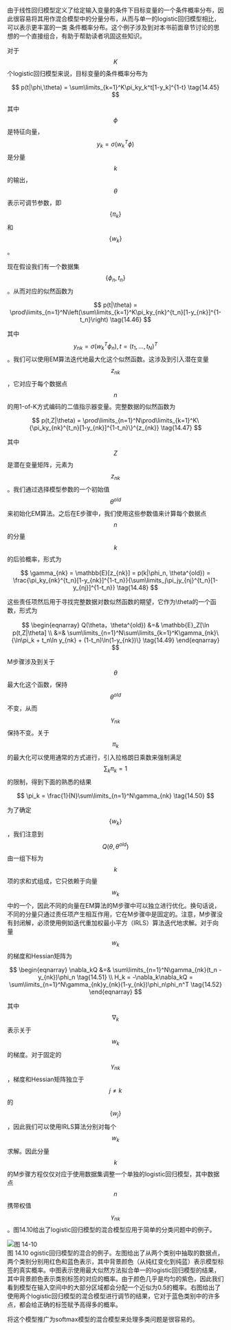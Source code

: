 由于线性回归模型定义了给定输入变量的条件下目标变量的一个条件概率分布，因此很容易将其用作混合模型中的分量分布，从而与单一的logistic回归模型相比，可以表示更丰富的一类 条件概率分布。这个例子涉及到对本书前面章节讨论的思想的一个直接组合，有助于帮助读者巩固这些知识。    

对于$$ K $$个logistic回归模型来说，目标变量的条件概率分布为    

$$
p(t|\phi,\theta) = \sum\limits_{k=1}^K\pi_ky_k^t[1-y_k]^{1-t} \tag{14.45}
$$    

其中$$ \phi $$是特征向量，$$ y_k = \sigma(w_k^T\phi) $$是分量$$ k $$的输出，$$ \theta $$表示可调节参数，即$$ \{\pi_k\} $$和$$ \{w_k\} $$。    

现在假设我们有一个数据集$$ \{\phi_n, t_n\} $$。从而对应的似然函数为    

$$
p(t|\theta) = \prod\limits_{n=1}^N\left(\sum\limits_{k=1}^K\pi_ky_{nk}^{t_n}[1-y_{nk}]^{1-t_n}\right) \tag{14.46}
$$    

其中$$ y_{nk} = \sigma(w_k^T\phi_n), t = (t_1,...,t_N)^T $$。我们可以使用EM算法迭代地最大化这个似然函数。这涉及到引入潜在变量$$ z_{nk} $$，它对应于每个数据点$$ n $$的用1-of-K方式编码的二值指示器变量。完整数据的似然函数为    

$$
p(t,Z|\theta) = \prod\limits_{n=1}^N\prod\limits_{k=1}^K\{\pi_ky_{nk}^{t_n}[1-y_{nk}]^{1-t_n}\}^{z_{nk}} \tag{14.47}
$$    

其中$$ Z $$是潜在变量矩阵，元素为$$ z_{nk} $$。我们通过选择模型参数的一个初始值$$ \theta^{old} $$来初始化EM算法。之后在E步骤中，我们使用这些参数值来计算每个数据点$$ n $$的分量$$ k $$的后验概率，形式为    

$$
\gamma_{nk} = \mathbb{E}[z_{nk}] = p(k|\phi_n, \theta^{old}) = \frac{\pi_ky_{nk}^{t_n}[1-y_{nk}]^{1-t_n}}{\sum\limits_j\pi_jy_{nj}^{t_n}[1-y_{nj}]^{1-t_n}} \tag{14.48}
$$    

这些责任项然后用于寻找完整数据对数似然函数的期望，它作为\theta的一个函数，形式为     

$$
\begin{eqnarray}
Q(\theta，\theta^{old}) &=& \mathbb{E}_Z[\ln p(t,Z|\theta] \\
&=& \sum\limits_{n=1}^N\sum\limits_{k=1}^K\gamma_{nk}\{\ln\pi_k + t_n\ln y_{nk} + (1-t_n)\ln(1-y_{nk})\} \tag{14.49}
\end{eqnarray}
$$    

M步骤涉及到关于$$ \theta $$最大化这个函数，保持$$ \theta^{old} $$不变，从而$$ \gamma_{nk} $$保持不变。关于$$ \pi_k $$的最大化可以使用通常的方式进行，引入拉格朗日乘数来强制满足$$ \sum_k\pi_k = 1 $$的限制，得到下面的熟悉的结果    

$$
\pi_k = \frac{1}{N}\sum\limits_{n=1}^N\gamma_{nk} \tag{14.50}
$$    

为了确定$$ \{w_k\} $$，我们注意到$$ Q(\theta,\theta^{old}) $$由一组下标为$$ k $$项的求和式组成，它只依赖于向量$$ w_k $$中的一个，因此不同的向量在EM算法的M步骤中可以独立进行优化。换句话说，不同的分量只通过责任项产生相互作用，它在M步骤中是固定的。注意，M步骤没有封闭解，必须使用例如迭代重加权最小平方（IRLS）算法迭代地求解。对于向量$$ w_k $$的梯度和Hessian矩阵为    

$$
\begin{eqnarray}
\nabla_kQ &=& \sum\limits_{n=1}^N\gamma_{nk}(t_n - y_{nk})\phi_n \tag{14.51} \\
H_k = -\nabla_k\nabla_kQ = \sum\limits_{n=1}^N\gamma_{nk}y_{nk}(1-y_{nk})\phi_n\phi_n^T \tag{14.52}
\end{eqnarray}
$$    

其中$$ \nabla_k $$表示关于$$ w_k $$的梯度。对于固定的$$ \gamma_{nk} $$，梯度和Hessian矩阵独立于$$ j \neq k $$的$$ \{w_j\} $$，因此我们可以使用IRLS算法分别对每个$$ w_k $$求解。因此分量$$ k $$的M步骤方程仅仅对应于使用数据集调整一个单独的logistic回归模型，其中数据点$$ n $$携带权值$$ \gamma_{nk} $$。图14.10给出了logistic回归模型的混合模型应用于简单的分类问题中的例子。    

![图 14-10](images/13_10.png)      
图 14.10 ogistic回归模型的混合的例子。左图给出了从两个类别中抽取的数据点，两个类别分别用红色和蓝色表示，其中背景颜色（从纯红变化到纯蓝）表示模型标签的真实概率。中图表示使用最大似然方法拟合单一的logistic回归模型的结果，其中背景颜色表示类别标签的对应的概率。由于颜色几乎是均匀的紫色，因此我们看到模型在输入空间中的大部分区域都会分配一个近似为0.5的概率。右图给出了使用两个logistic回归模型的混合模型进行调节的结果，它对于蓝色类别中的许多点，都会给正确的标签赋予高得多的概率。

将这个模型推广为softmax模型的混合模型来处理多类问题是很容易的。
